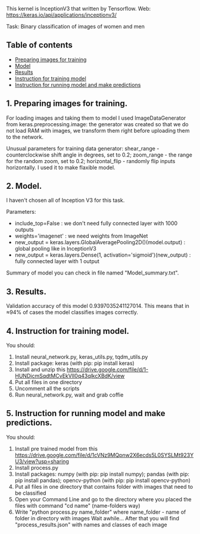 This kernel is InceptionV3 that written by Tensorflow. Web: https://keras.io/api/applications/inceptionv3/

Task: Binary classification of images of women and men

## Table of contents

<!--ts-->

   * [Preparing images for training](#1-Preparing-images-for-training)
   * [Model](#2-Model)
   * [Results](#3-Results)
   * [Instruction for training model](#4-Instruction-for-training-model)
   * [Instruction for running model and make predictions](#5-Instruction-for-running-model-and-make-predictions)

<!--te-->

## 1. Preparing images for training.
For loading images and taking them to model I used ImageDataGenerator from keras.preprocessing.image: the generator was created so that we do not load RAM with images, we transform them right before uploading them to the network.

Unusual parameters for training data generator: shear_range - counterclockwise shift angle in degrees, set to 0.2; zoom_range - the range for the random zoom, set to 0.2; horizontal_flip - randomly flip inputs horizontally. I used it to make flaxible model.

## 2. Model.
I haven't chosen all of Inception V3 for this task.

Parameters:
  * include_top=False : we don't need fully connected layer with 1000 outputs
  * weights='imagenet' : we need weights from ImageNet
  * new_output = keras.layers.GlobalAveragePooling2D()(model.output) : global pooling like in InceptionV3
  * new_output = keras.layers.Dense(1, activation='sigmoid')(new_output) : fully connected layer with 1 output

Summary of model you can check in file named "Model_summary.txt".

## 3. Results.

Validation accuracy of this model 0.9397035241127014.
This means that in ≈94% of cases the model classifies images correctly.

## 4. Instruction for training model.
You should:
1) Install neural_network.py, keras_utils.py, tqdm_utils.py
2) Install package: keras (with pip: pip install keras)
3) Install and unzip this https://drive.google.com/file/d/1-HUNDjcmSqdtMCvEkVlI0q43qlkcXBdK/view
4) Put all files in one directory
5) Uncomment all the scripts
6) Run neural_network.py, wait and grab coffie

## 5. Instruction for running model and make predictions.
You should:
1) Install pre trained model from this https://drive.google.com/file/d/1cVNz9MQpnw2X6ecds5L0SYSLMt923YU3/view?usp=sharing
2) Install process.py
3) Install packages: numpy (with pip: pip install numpy); pandas (with pip: pip install pandas); opencv-python (with pip: pip install opencv-python)
4) Put all files in one directory that contains folder with images that need to be classified
5) Open your Command Line and go to the directory where you placed the files with command "cd name" (name-folders way)
6) Write "python process.py name_folder" where name_folder - name of folder in directory with images
Wait awhile...
After that you will find "process_results.json" with names and classes of each image
